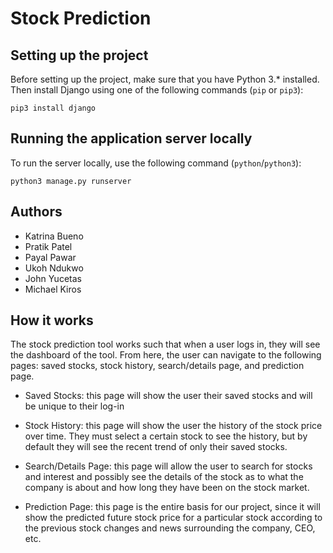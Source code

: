 # Stock Prediction

## Setting up the project
Before setting up the project, make sure that you have Python 3.* installed. Then install Django using one of the following commands (`pip` or `pip3`):

```
pip3 install django
```

## Running the application server locally
To run the server locally, use the following command (`python`/`python3`):

```
python3 manage.py runserver
```

## Authors
* Katrina Bueno
* Pratik Patel
* Payal Pawar
* Ukoh Ndukwo
* John Yucetas
* Michael Kiros


## How it works

The stock prediction tool works such that when a user logs in, they will see the dashboard of the tool. From here, the user can navigate to the following pages:  saved stocks, stock history, search/details page, and prediction page.  

* Saved Stocks:  this page will show the user their saved stocks and will be unique to their log-in

* Stock History:  this page will show the user the history of the stock price over time.  They must select a certain stock to see the                     history, but by default they will see the recent trend of only their saved stocks.  

* Search/Details Page:  this page will allow the user to search for stocks and interest and possibly see the details of the stock as to                         what the company is about and how long they have been on the stock market.  

* Prediction Page:  this page is the entire basis for our project, since it will show the predicted future stock price for a particular                     stock according to the previous stock changes and news surrounding the company, CEO, etc.  
